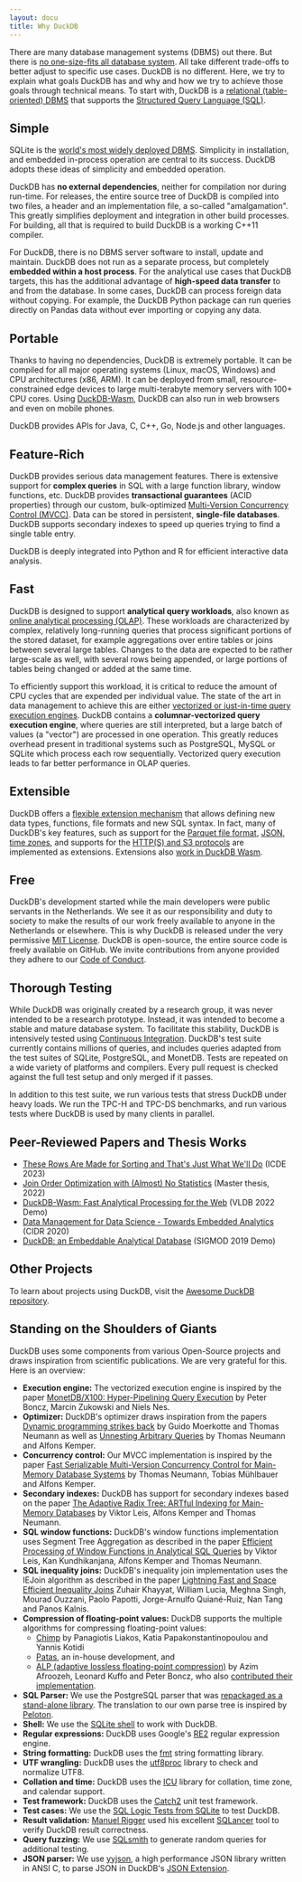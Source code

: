 ```yaml
---
layout: docu
title: Why DuckDB
---
```


There are many database management systems (DBMS) out there. But there is [no one-size-fits all database system](https://blobs.duckdb.org/papers/stonebraker-centintemel-one-size-fits-all-icde-2015.pdf). All take different trade-offs to better adjust to specific use cases. DuckDB is no different. Here, we try to explain what goals DuckDB has and why and how we try to achieve those goals through technical means. To start with, DuckDB is a [relational (table-oriented) DBMS](https://en.wikipedia.org/wiki/Relational_database) that supports the [Structured Query Language (SQL)](https://en.wikipedia.org/wiki/SQL).

## Simple

SQLite is the [world's most widely deployed DBMS](https://www.sqlite.org/mostdeployed.html). Simplicity in installation, and embedded in-process operation are central to its success. DuckDB adopts these ideas of simplicity and embedded operation.

DuckDB has **no external dependencies**, neither for compilation nor during run-time. For releases, the entire source tree of DuckDB is compiled into two files, a header and an implementation file, a so-called "amalgamation". This greatly simplifies deployment and integration in other build processes. For building, all that is required to build DuckDB is a working C++11 compiler.

For DuckDB, there is no DBMS server software to install, update and maintain. DuckDB does not run as a separate process, but completely **embedded within a host process**. For the analytical use cases that DuckDB targets, this has the additional advantage of **high-speed data transfer** to and from the database. In some cases, DuckDB can process foreign data without copying. For example, the DuckDB Python package can run queries directly on Pandas data without ever importing or copying any data.

## Portable

Thanks to having no dependencies, DuckDB is extremely portable. It can be compiled for all major operating systems (Linux, macOS, Windows) and CPU architectures (x86, ARM). It can be deployed from small, resource-constrained edge devices to large multi-terabyte memory servers with 100+ CPU cores. Using [DuckDB-Wasm](/docs/api/wasm/overview), DuckDB can also run in web browsers and even on mobile phones.

DuckDB provides APIs for Java, C, C++, Go, Node.js and other languages.

## Feature-Rich

DuckDB provides serious data management features. There is extensive support for **complex queries** in SQL with a large function library, window functions, etc. DuckDB provides **transactional guarantees** (ACID properties) through our custom, bulk-optimized [Multi-Version Concurrency Control (MVCC)](https://en.wikipedia.org/wiki/Multiversion_concurrency_control). Data can be stored in persistent, **single-file databases**. DuckDB supports secondary indexes to speed up queries trying to find a single table entry.

DuckDB is deeply integrated into Python and R for efficient interactive data analysis.

## Fast

DuckDB is designed to support **analytical query workloads**, also known as [online analytical processing (OLAP)](https://en.wikipedia.org/wiki/Online_analytical_processing). These workloads are characterized by complex, relatively long-running queries that process significant portions of the stored dataset, for example aggregations over entire tables or joins between several large tables. Changes to the data are expected to be rather large-scale as well, with several rows being appended, or large portions of tables being changed or added at the same time.

To efficiently support this workload, it is critical to reduce the amount of CPU cycles that are expended per individual value. The state of the art in data management to achieve this are either [vectorized or just-in-time query execution engines](https://www.vldb.org/pvldb/vol11/p2209-kersten.pdf). DuckDB contains a **columnar-vectorized query execution engine**, where queries are still interpreted, but a large batch of values (a "vector") are processed in one operation. This greatly reduces overhead present in traditional systems such as PostgreSQL, MySQL or SQLite which process each row sequentially. Vectorized query execution leads to far better performance in OLAP queries.

## Extensible

DuckDB offers a [flexible extension mechanism](/docs/extensions/overview) that allows defining new data types, functions, file formats and new SQL syntax. In fact, many of DuckDB's key features, such as support for the [Parquet file format](/docs/extensions/parquet), [JSON](/docs/extensions/json), [time zones](/docs/extensions/icu), and supports for the [HTTP(S) and S3 protocols](/docs/extensions/httpfs) are implemented as extensions. Extensions also [work in DuckDB Wasm](/2021/10/29/duckdb-wasm).

## Free

DuckDB's development started while the main developers were public servants in the Netherlands. We see it as our responsibility and duty to society to make the results of our work freely available to anyone in the Netherlands or elsewhere. This is why DuckDB is released under the very permissive [MIT License](https://en.wikipedia.org/wiki/MIT_License). DuckDB is open-source, the entire source code is freely available on GitHub. We invite contributions from anyone provided they adhere to our [Code of Conduct](../code_of_conduct).

## Thorough Testing

While DuckDB was originally created by a research group, it was never intended to be a research prototype. Instead, it was intended to become a stable and mature database system. To facilitate this stability, DuckDB is intensively tested using [Continuous Integration](https://github.com/duckdb/duckdb/actions). DuckDB's test suite currently contains millions of queries, and includes queries adapted from the test suites of SQLite, PostgreSQL, and MonetDB. Tests are repeated on a wide variety of platforms and compilers. Every pull request is checked against the full test setup and only merged if it passes.

In addition to this test suite, we run various tests that stress DuckDB under heavy loads. We run the TPC-H and TPC-DS benchmarks, and run various tests where DuckDB is used by many clients in parallel.

## Peer-Reviewed Papers and Thesis Works

* [These Rows Are Made for Sorting and That's Just What We'll Do](/pdf/ICDE2023-kuiper-muehleisen-sorting.pdf) (ICDE 2023)
* [Join Order Optimization with (Almost) No Statistics](https://blobs.duckdb.org/papers/tom-ebergen-msc-thesis-join-order-optimization-with-almost-no-statistics.pdf) (Master thesis, 2022)
* [DuckDB-Wasm: Fast Analytical Processing for the Web](/pdf/VLDB2022-kohn-duckdb-wasm.pdf) (VLDB 2022 Demo)
* [Data Management for Data Science - Towards Embedded Analytics](/pdf/CIDR2020-raasveldt-muehleisen-duckdb.pdf) (CIDR 2020)
* [DuckDB: an Embeddable Analytical Database](/pdf/SIGMOD2019-demo-duckdb.pdf) (SIGMOD 2019 Demo)

## Other Projects

To learn about projects using DuckDB, visit the [Awesome DuckDB repository](https://github.com/davidgasquez/awesome-duckdb).

## Standing on the Shoulders of Giants

DuckDB uses some components from various Open-Source projects and draws inspiration from scientific publications. We are very grateful for this. Here is an overview:

* **Execution engine:** The vectorized execution engine is inspired by the paper [MonetDB/X100: Hyper-Pipelining Query Execution](http://cidrdb.org/cidr2005/papers/P19.pdf) by Peter Boncz, Marcin Zukowski and Niels Nes.
* **Optimizer:** DuckDB's optimizer draws inspiration from the papers [Dynamic programming strikes back](https://15721.courses.cs.cmu.edu/spring2020/papers/20-optimizer2/p539-moerkotte.pdf) by Guido Moerkotte and Thomas Neumann as well as [Unnesting Arbitrary Queries](http://www.btw-2015.de/res/proceedings/Hauptband/Wiss/Neumann-Unnesting_Arbitrary_Querie.pdf) by Thomas Neumann and Alfons Kemper.
* **Concurrency control:** Our MVCC implementation is inspired by the paper [Fast Serializable Multi-Version Concurrency Control for Main-Memory Database Systems](https://db.in.tum.de/~muehlbau/papers/mvcc.pdf) by Thomas Neumann, Tobias Mühlbauer and Alfons Kemper.
* **Secondary indexes:** DuckDB has support for secondary indexes based on the paper [The Adaptive Radix Tree: ARTful Indexing for Main-Memory Databases](https://db.in.tum.de/~leis/papers/ART.pdf) by Viktor Leis, Alfons Kemper and Thomas Neumann.
* **SQL window functions:** DuckDB's window functions implementation uses Segment Tree Aggregation as described in the paper [Efficient Processing of Window Functions in Analytical SQL Queries](https://www.vldb.org/pvldb/vol8/p1058-leis.pdf) by Viktor Leis, Kan Kundhikanjana, Alfons Kemper and Thomas Neumann.
* **SQL inequality joins:** DuckDB's inequality join implementation uses the IEJoin algorithm as described in the paper [Lightning Fast and Space Efficient Inequality Joins](https://vldb.org/pvldb/vol8/p2074-khayyat.pdf)
Zuhair Khayyat, William Lucia, Meghna Singh, Mourad Ouzzani, Paolo Papotti, Jorge-Arnulfo Quiané-Ruiz, Nan Tang and Panos Kalnis.
* **Compression of floating-point values:** DuckDB supports the multiple algorithms for compressing floating-point values:
    * [Chimp](https://vldb.org/pvldb/vol15/p3058-liakos.pdf) by Panagiotis Liakos, Katia Papakonstantinopoulou and Yannis Kotidi
    * [Patas](https://github.com/duckdb/duckdb/pull/5044), an in-house development, and
    * [ALP (adaptive lossless floating-point compression)](https://dl.acm.org/doi/pdf/10.1145/3626717) by Azim Afroozeh, Leonard Kuffo and Peter Boncz, who also [contributed their implementation](https://github.com/duckdb/duckdb/pull/9635).
* **SQL Parser:** We use the PostgreSQL parser that was [repackaged as a stand-alone library](https://github.com/lfittl/libpg_query). The translation to our own parse tree is inspired by [Peloton](https://pelotondb.io).
* **Shell:** We use the [SQLite shell](https://sqlite.org/cli.html) to work with DuckDB.
* **Regular expressions:** DuckDB uses Google's [RE2](https://github.com/google/re2) regular expression engine.
* **String formatting:** DuckDB uses the [fmt](https://github.com/fmtlib/fmt) string formatting library.
* **UTF wrangling:** DuckDB uses the [utf8proc](https://juliastrings.github.io/utf8proc/) library to check and normalize UTF8.
* **Collation and time:** DuckDB uses the [ICU](https://unicode-org.github.io/icu/) library for collation, time zone, and calendar support.
* **Test framework:** DuckDB uses the [Catch2](https://github.com/catchorg/Catch2) unit test framework.
* **Test cases:** We use the [SQL Logic Tests from SQLite](https://www.sqlite.org/sqllogictest/doc/trunk/about.wiki) to test DuckDB.
* **Result validation:** [Manuel Rigger](https://www.manuelrigger.at) used his excellent [SQLancer](https://github.com/sqlancer/sqlancer) tool to verify DuckDB result correctness.
* **Query fuzzing:** We use [SQLsmith](https://github.com/anse1/sqlsmith) to generate random queries for additional testing.
* **JSON parser:** We use [yyjson](https://github.com/ibireme/yyjson), a high performance JSON library written in ANSI C, to parse JSON in DuckDB's [JSON Extension](docs/extensions/json).
